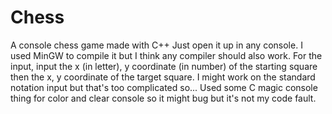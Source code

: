 # Chess
A console chess game made with C++
Just open it up in any console.
I used MinGW to compile it but I think any compiler should also work.
For the input, input the x (in letter), y coordinate (in number) of the starting square then the x, y coordinate of the target square. 
I might work on the standard notation input but that's too complicated so...
Used some C magic console thing for color and clear console so it might bug but it's not my code fault.
